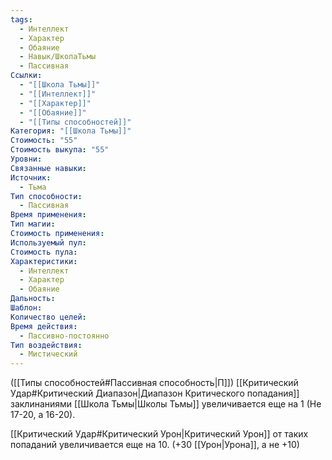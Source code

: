 ```yaml
---
tags:
  - Интеллект
  - Характер
  - Обаяние
  - Навык/ШколаТьмы
  - Пассивная
Ссылки:
  - "[[Школа Тьмы]]"
  - "[[Интеллект]]"
  - "[[Характер]]"
  - "[[Обаяние]]"
  - "[[Типы способностей]]"
Категория: "[[Школа Тьмы]]"
Стоимость: "55"
Стоимость выкупа: "55"
Уровни: 
Связанные навыки: 
Источник:
  - Тьма
Тип способности:
  - Пассивная
Время применения: 
Тип магии: 
Стоимость применения: 
Используемый пул: 
Стоимость пула: 
Характеристики:
  - Интеллект
  - Характер
  - Обаяние
Дальность: 
Шаблон: 
Количество целей: 
Время действия:
  - Пассивно-постоянно
Тип воздействия:
  - Мистический
---
```

([[Типы способностей#Пассивная способность|П]]) [[Критический Удар#Критический Диапазон|Диапазон Критического попадания]] заклинаниями [[Школа Тьмы|Школы Тьмы]] увеличивается еще на 1 (Не 17-20, а 16-20).

[[Критический Удар#Критический Урон|Критический Урон]] от таких попаданий увеличивается еще на 10. (+30 [[Урон|Урона]], а не +10)